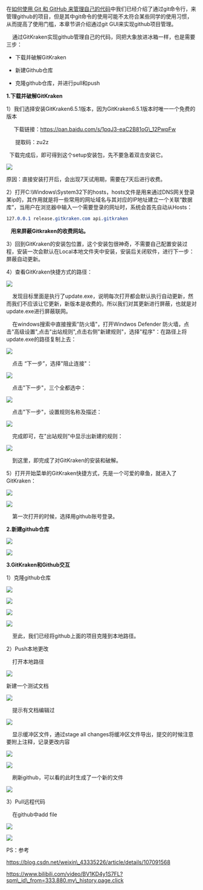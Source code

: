 在[如何使用 Git 和 GitHub 来管理自己的代码](http://mp.weixin.qq.com/s?__biz=MzIxNDU3Njk5NQ==&mid=2247486244&idx=1&sn=f695bc8f3ff9a046f41c2d77f76d5ed6&chksm=97a43128a0d3b83eddc6195ac4ef36658534c1ffc0d42f2d03f2dedb1eae09f627a05f2590fe&scene=21#wechat_redirect)中我们已经介绍了通过git命令行，来管理github的项目，但是其中git命令的使用可能不太符合某些同学的使用习惯，从而提高了使用门槛，本章节讲介绍通过git GUI来实现github项目管理。

    通过GitKraken实现github管理自己的代码，同把大象放进冰箱一样，也是需要三步：  

*   下载并破解GitKraken  
    
*   新建Github仓库
    
*   克隆github仓库，并进行pull和push
    

**1.下载并破解GitKraken**

1）我们选择安装GitKraken6.5.1版本，因为GitKraken6.5.1版本时唯一一个免费的版本

     下载链接：https://pan.baidu.com/s/1pqJ3-eaC2B81oG\_12PwpFw

      提取码：zu2z

  下载完成后，即可得到这个setup安装包，先不要急着双击安装它。

![](https://mmbiz.qpic.cn/mmbiz_png/xnMLeA8ESjuJeDmVasMFkmKiaH0AkJB70icOkQTzOjbt88eQAhica0kMXPSOicia8aTZqgffcE0Ka2AeJ214icUcCaSg/640?wx_fmt=png)

原因：直接安装打开后，会出现7天试用期，需要在7天后进行收费。

2）打开C:\\Windows\\System32下的hosts，hosts文件是用来通过DNS网关登录某ip的，其作用就是将一些常用的网址域名与其对应的IP地址建立一个关联“数据库”，当用户在浏览器中输入一个需要登录的网址时，系统会首先自动从Hosts：

```css
127.0.0.1 release.gitkraken.com api.gitkraken
```

   **用来屏蔽Gitkraken的收费网站。** 

3）回到GitKraken的安装包位置，这个安装包很神奇，不需要自己配置安装过程，安装一次会默认在Local本地文件夹中安装，安装后关闭软件，进行下一步：屏蔽自动更新。

4）查看GitKraken快捷方式的路径：

![](https://mmbiz.qpic.cn/mmbiz_png/xnMLeA8ESjuJeDmVasMFkmKiaH0AkJB70RlBXUN9s4E1mdSlrmeFB4qTHibF2uUibGlHW3Wws4HMRSAa75ricDu4cQ/640?wx_fmt=png)

    发现目标里面是执行了update.exe，说明每次打开都会默认执行自动更新，然而我们不应该让它更新，新版本是收费的。所以我们对其更新进行屏蔽，也就是对update.exe进行屏蔽联网。

    在windows搜索中直接搜索"防火墙"，打开Windwos Defender 防火墙，点击"高级设置",点击"出站规则",点击右侧"新建规则"，选择"程序"：在路径上将update.exe的路径复制上去：

![](https://mmbiz.qpic.cn/mmbiz_png/xnMLeA8ESjuJeDmVasMFkmKiaH0AkJB70q8ZvPLOWkibUNkWVd9nICAkncUoalgvdA5eh7CZJxt6UpztU9iaEib4gw/640?wx_fmt=png)

    点击 “下一步”，选择"阻止连接"：

![](https://mmbiz.qpic.cn/mmbiz_png/xnMLeA8ESjuJeDmVasMFkmKiaH0AkJB70icLe2MsgWfPxrnkCGXe2jXQRiclJ9aIZ0ZuRvcIKK9ThUkl8KricnMiamg/640?wx_fmt=png)

    点击"下一步"，三个全都选中：

![](https://mmbiz.qpic.cn/mmbiz_png/xnMLeA8ESjuJeDmVasMFkmKiaH0AkJB70NoUfOUG0OicSaYBPudUtajibIA3sBF24MH2wUxA1C2MyqfNia10d3LoOQ/640?wx_fmt=png)

    点击"下一步"，设置规则名称及描述：

![](https://mmbiz.qpic.cn/mmbiz_png/xnMLeA8ESjuJeDmVasMFkmKiaH0AkJB706DiaibOWee0xLHoXNrTfbrZTv7kvUFPUXcNxMKzibuLNjQhn2YxcaRz7A/640?wx_fmt=png)

    完成即可，在"出站规则"中显示出新建的规则：

![](https://mmbiz.qpic.cn/mmbiz_png/xnMLeA8ESjuJeDmVasMFkmKiaH0AkJB70D5VVqPsUryibRyHdfPNm1asibbBU4FT9UPUCDXtmaic9jDWUwibhmAGVTw/640?wx_fmt=png)

    到这里，即完成了对GitKraken的安装和破解。

5）打开开始菜单的GitKraken快捷方式，先是一个可爱的章鱼，就进入了GitKraken：

![](https://mmbiz.qpic.cn/mmbiz_png/xnMLeA8ESjuJeDmVasMFkmKiaH0AkJB70KriaZ3K2xpCwIdhicgJkzIYia0yvAnoOmxzF6v83jYw7nJBK28H49gMag/640?wx_fmt=png)

![](https://mmbiz.qpic.cn/mmbiz_png/xnMLeA8ESjuJeDmVasMFkmKiaH0AkJB70lfEyX6piaJQBIedvqlvRXziaCV7mnL3NG83bcMOcXLUaVHuQ57N84TTA/640?wx_fmt=png)

    第一次打开的时候，选择用github账号登录。  

**2.新建github仓库**

![](https://mmbiz.qpic.cn/mmbiz_png/xnMLeA8ESjuJeDmVasMFkmKiaH0AkJB70s9rHKZTQ8XPXLwVHSbL6PN1YFkicNjbFibWU66HktG34ibUicvicb6zJNbA/640?wx_fmt=png)

![](https://mmbiz.qpic.cn/mmbiz_png/xnMLeA8ESjuJeDmVasMFkmKiaH0AkJB70ZZHQ6RcX0lic6dPsHBOy66Txz3YnC3FF6RWfjddcXmyMjoSBheGXZzA/640?wx_fmt=png)

**3.GitKraken和Github交互**

1）克隆github仓库  

![](https://mmbiz.qpic.cn/mmbiz_png/xnMLeA8ESjuJeDmVasMFkmKiaH0AkJB70UWWzZl2aicTleiahLYvYBjh4jIjS9Hq7q7LwVYGohLcB3P9iapicWUNfYQ/640?wx_fmt=png)

![](https://mmbiz.qpic.cn/mmbiz_png/xnMLeA8ESjuJeDmVasMFkmKiaH0AkJB70MjLUd7CS5zx0sxaqEKjUPyuewibf24BUkSnMBgfiaxWGgGiamUic3AO8hA/640?wx_fmt=png)

![](https://mmbiz.qpic.cn/mmbiz_png/xnMLeA8ESjuJeDmVasMFkmKiaH0AkJB70Jv67JOVv2g0RptBcJzB60SDESJxzO8lYCOPwoHFcicibuM36oPppQOGA/640?wx_fmt=png)

![](https://mmbiz.qpic.cn/mmbiz_png/xnMLeA8ESjuJeDmVasMFkmKiaH0AkJB70icEK7Hw98YdSGM45ic6ZSEnyg1IUVR6IZBRNfwIuic9Eict3iawvwF0SGhQ/640?wx_fmt=png)

    至此，我们已经将github上面的项目克隆到本地路径。  

2）Push本地更改

    打开本地路径

![](https://mmbiz.qpic.cn/mmbiz_png/xnMLeA8ESjuJeDmVasMFkmKiaH0AkJB70FnsQV66mYxUVUW5ksl9axnnvQibHv0ehtq03DMlT9ibicORNicDLoicDibibw/640?wx_fmt=png)

新建一个测试文档

![](https://mmbiz.qpic.cn/mmbiz_png/xnMLeA8ESjuJeDmVasMFkmKiaH0AkJB70dqW1LlOjvTia9Z6aOBaGgtrib8MmHtshITGZfeDJGlkLgXrNaU07RrEw/640?wx_fmt=png)

    提示有文档编辑过  

![](https://mmbiz.qpic.cn/mmbiz_png/xnMLeA8ESjuJeDmVasMFkmKiaH0AkJB70QonBYhUB6ibx0MZ6aJXoCCicSPMLGqpWadpDW7Hf5Vkjvfj3fvf5fQSA/640?wx_fmt=png)

    显示缓冲区文件，通过stage all changes将缓冲区文件导出，提交的时候注意要附上注释，记录更改内容  

![](https://mmbiz.qpic.cn/mmbiz_png/xnMLeA8ESjuJeDmVasMFkmKiaH0AkJB70RHqfoEvJdTHagWianAH2az30cu0IA4w2BSdtmR3ucLAytzH7dw18aQg/640?wx_fmt=png)

![](https://mmbiz.qpic.cn/mmbiz_png/xnMLeA8ESjuJeDmVasMFkmKiaH0AkJB70ibQXGVNb8V26NmlTxKZ2ecSlx7GJsEx7anYZrwtgy2BjmSiax2S95tRA/640?wx_fmt=png)

    刷新github，可以看的此时生成了一个新的文件  

![](https://mmbiz.qpic.cn/mmbiz_png/xnMLeA8ESjuJeDmVasMFkmKiaH0AkJB70uEFIlZywJhexOxWVpC0BdrfSZg9bnPWKByEUOWLoNLpt4P2W1BzttA/640?wx_fmt=png)

3）Pull远程代码

    在github中add file  

![](https://mmbiz.qpic.cn/mmbiz_png/xnMLeA8ESjuJeDmVasMFkmKiaH0AkJB70LRMc8JYpV34ZpnY2elYc0ibm85PdMcMIVSlPtkqITQts8unNIE6L00g/640?wx_fmt=png)

![](https://mmbiz.qpic.cn/mmbiz_png/xnMLeA8ESjuJeDmVasMFkmKiaH0AkJB709n61sLqAaxbXv9SZXEVuQAicymeLn3icic0NpFz35XMUBx25VEbFEwolQ/640?wx_fmt=png)

PS：参考

https://blog.csdn.net/weixin\_43335226/article/details/107091568

https://www.bilibili.com/video/BV1KD4y1S7FL?spm\_id\_from=333.880.my\_history.page.click